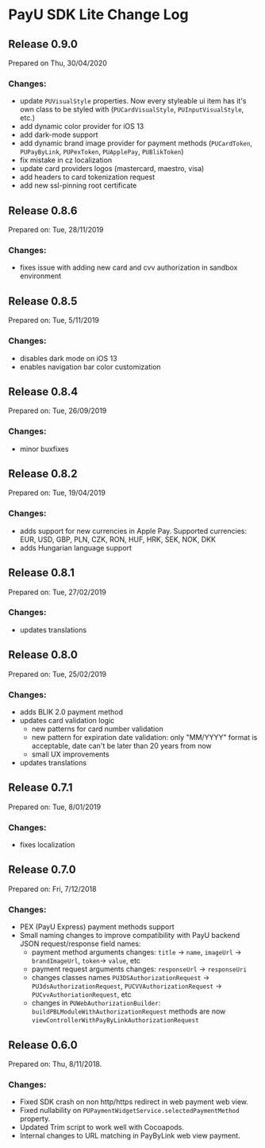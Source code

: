 # PayU SDK Lite Change Log

## Release 0.9.0
Prepared on Thu, 30/04/2020
### Changes:
* update `PUVisualStyle` properties. Now every styleable ui item has it's own class to be styled with  (`PUCardVisualStyle`, `PUInputVisualStyle`, etc.)
* add dynamic color provider for iOS 13
* add dark-mode support
* add dynamic brand image provider for payment methods (`PUCardToken`, `PUPayByLink`, `PUPexToken`, `PUApplePay`, `PUBlikToken`)
* fix mistake in cz localization
* update card providers logos (mastercard, maestro, visa)
* add headers to card tokenization request 
* add new ssl-pinning root certificate

## Release 0.8.6
Prepared on: Tue, 28/11/2019
### Changes:
* fixes issue with adding new card and cvv authorization in sandbox environment

## Release 0.8.5
Prepared on: Tue, 5/11/2019
### Changes:
* disables dark mode on iOS 13
* enables navigation bar color customization

## Release 0.8.4
Prepared on: Tue, 26/09/2019
### Changes:
* minor buxfixes

## Release 0.8.2
Prepared on: Tue, 19/04/2019

### Changes:
* adds support for new currencies in Apple Pay. Supported currencies: EUR, USD, GBP, PLN, CZK, RON, HUF, HRK, SEK, NOK, DKK
* adds Hungarian language support

## Release 0.8.1
Prepared on: Tue, 27/02/2019

### Changes:
* updates translations

## Release 0.8.0
Prepared on: Tue, 25/02/2019

### Changes:
* adds BLIK 2.0 payment method
* updates card validation logic
    * new patterns for card number validation
    * new pattern for expiration date validation: only "MM/YYYY" format is acceptable, date can't be later than 20 years from now
    * small UX improvements
* updates translations

## Release 0.7.1
Prepared on: Tue, 8/01/2019

### Changes:
* fixes localization

## Release 0.7.0
Prepared on: Fri, 7/12/2018

### Changes:
* PEX (PayU Express) payment methods support
* Small naming changes to improve compatibility with PayU backend JSON request/response field names:
    * payment method arguments changes: `title` -> `name`, `imageUrl` -> `brandImageUrl`, `token`-> `value`, etc
    * payment request arguments changes: `responseUrl` -> `responseUri`
    * changes classes names `PU3DSAuthorizationRequest` -> `PU3dsAuthorizationRequest`, `PUCVVAuthorizationRequest` -> `PUCvvAuthoriationRequest`, etc
    * changes in `PUWebAuthorizationBuilder`: `buildPBLModuleWithAuthorizationRequest` methods are now `viewControllerWithPayByLinkAuthorizationRequest`

## Release 0.6.0
Prepared on: Thu, 8/11/2018.

### Changes:

* Fixed SDK crash on non http/https redirect in web payment web view.
* Fixed nullability on `PUPaymentWidgetService.selectedPaymentMethod` property.
* Updated Trim script to work well with Cocoapods.
* Internal changes to URL matching in PayByLink web view payment. 
